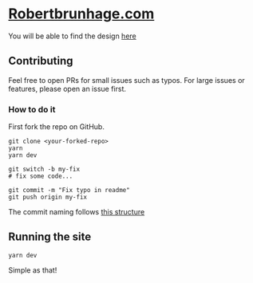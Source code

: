 # [Robertbrunhage.com](https://robertbrunhage.com/)
You will be able to find the design [here](https://www.figma.com/file/KFzrPopkhnV2IhZMSNRSXm/Robert-Web?node-id=0%3A1)

## Contributing
Feel free to open PRs for small issues such as typos. For large issues or features, please open an issue first.

### How to do it
First fork the repo on GitHub.
```
git clone <your-forked-repo>
yarn
yarn dev

git switch -b my-fix
# fix some code...

git commit -m "Fix typo in readme"
git push origin my-fix
```

The commit naming follows [this structure](https://chris.beams.io/posts/git-commit/)

## Running the site
```
yarn dev
```

Simple as that!
